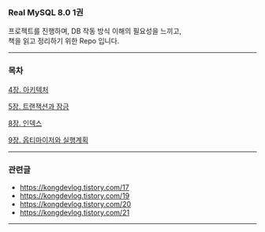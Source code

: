 ### Real MySQL 8.0 1권

프로젝트를 진행하며, DB 작동 방식 이해의 필요성을 느끼고,  
책을 읽고 정리하기 위한 Repo 입니다.

---

### 목차

[4장. 아키텍처](정리/4장_아키텍처.md)

[5장. 트랜잭션과 잠금](정리/5장_트랜잭션과잠금.md)

[8장. 인덱스](정리/8장_인덱스.md)

[9장. 옵티마이저와 실행계획](정리/9장_옵티마이저와힌트.md)

---

### 관련글

- https://kongdevlog.tistory.com/17
- https://kongdevlog.tistory.com/19
- https://kongdevlog.tistory.com/20
- https://kongdevlog.tistory.com/21

---
